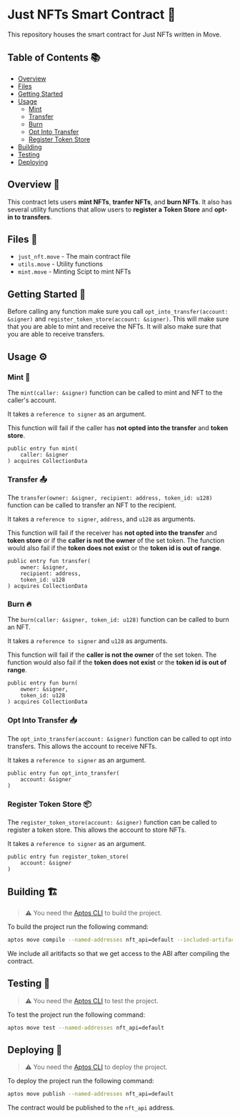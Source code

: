 # Just NFTs Smart Contract 🧠

This repository houses the smart contract for Just NFTs written in Move.

## Table of Contents 📚
- [Overview](#overview-)
- [Files](#files-)
- [Getting Started](#getting-started-)
- [Usage](#usage-)
  - [Mint](#mint-)
  - [Transfer](#transfer-)
  - [Burn](#burn-)
  - [Opt Into Transfer](#opt-into-transfer-)
  - [Register Token Store](#register-token-store-)
- [Building](#building-)
- [Testing](#testing-)
- [Deploying](#deploying-)

## Overview 👀
This contract lets users **mint NFTs**, **tranfer NFTs**, and **burn NFTs**. It also has several utility functions that allow users to **register a Token Store** and **opt-in to transfers**.

## Files 📁
- `just_nft.move` - The main contract file
- `utils.move` - Utility functions
- `mint.move` - Minting Scipt to mint NFTs

## Getting Started 🚀
Before calling any function make sure you call `opt_into_transfer(account: &signer)` and `register_token_store(account: &signer)`. This will make sure that you are able to mint and receive the NFTs. It will also make sure that you are able to receive transfers.

## Usage ⚙️

### Mint 🎨
The `mint(caller: &signer)` function can be called to mint and NFT to the caller's account.

It takes a `reference to signer` as an argument.

This function will fail if the caller has **not opted into the transfer** and **token store**.

```move
public entry fun mint(
    caller: &signer
) acquires CollectionData
```

### Transfer 📤
The `transfer(owner: &signer, recipient: address, token_id: u128)` function can be called to transfer an NFT to the recipient.

It takes a `reference to signer`, `address`, and `u128` as arguments.

This function will fail if the receiver has **not opted into the transfer** and **token store** or if the **caller is not the owner** of the set token. The function would also fail if the **token does not exist** or the **token id is out of range**.

```move
public entry fun transfer(
    owner: &signer,
    recipient: address,
    token_id: u128
) acquires CollectionData
```

### Burn 🔥
The `burn(caller: &signer, token_id: u128)` function can be called to burn an NFT.

It takes a `reference to signer` and `u128` as arguments.

This function will fail if the **caller is not the owner** of the set token. The function would also fail if the **token does not exist** or the **token id is out of range**.

```move
public entry fun burn(
    owner: &signer,
    token_id: u128
) acquires CollectionData
```

### Opt Into Transfer 📥
The `opt_into_transfer(account: &signer)` function can be called to opt into transfers. This allows the account to receive NFTs.

It takes a `reference to signer` as an argument.

```move
public entry fun opt_into_transfer(
    account: &signer
)
```

### Register Token Store 📦
The `register_token_store(account: &signer)` function can be called to register a token store. This allows the account to store NFTs.

It takes a `reference to signer` as an argument.

```move
public entry fun register_token_store(
    account: &signer
)
```

## Building 🏗️
> ⚠️ You need the [Aptos CLI](https://aptos.dev/cli-tools/aptos-cli-tool/install-aptos-cli/) to build the project.

To build the project run the following command:

```bash
aptos move compile --named-addresses nft_api=default --included-artifacts all
```
We include all aritifacts so that we get access to the ABI after compiling the contract.

## Testing 🧪
> ⚠️ You need the [Aptos CLI](https://aptos.dev/cli-tools/aptos-cli-tool/install-aptos-cli/) to test the project.

To test the project run the following command:

```bash
aptos move test --named-addresses nft_api=default
```

## Deploying 🚀
> ⚠️ You need the [Aptos CLI](https://aptos.dev/cli-tools/aptos-cli-tool/install-aptos-cli/) to deploy the project.

To deploy the project run the following command:

```bash
aptos move publish --named-addresses nft_api=default
```

The contract would be published to the `nft_api` address.